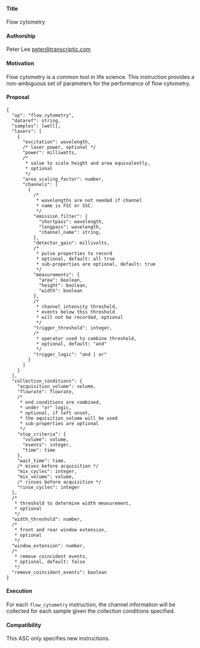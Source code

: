 ﻿#### **Title**
Flow cytometry

#### **Authorship**
Peter Lee <peter@transcriptic.com>

#### **Motivation**
Flow cytometry is a common tool in life science.
This instruction provides a non-ambiguous set of parameters for the performance of flow cytometry.

#### **Proposal**

```
{
  "op": "flow_cytometry",
  "dataref": string,
  "samples": [well],
  "lasers": [
    {
      "excitation": wavelength,
      /* laser power, optional */
      "power": milliwatts,
      /*
       * value to scale height and area equivalently,
       * optional
       */
      "area_scaling_factor": number,
      "channels": [
        {
          /*
           * wavelengths are not needed if channel
           * name is FSC or SSC.
           */
          "emission_filter": {
            "shortpass": wavelength,
            "longpass": wavelength,
            "channel_name": string,
          },
          "detector_gain": millivolts,
          /*
           * pulse properties to record
           * optional, default: all true
           * sub-properties are optional, default: true
           */
          "measurements": {
            "area": boolean,
            "height": boolean,
            "width": boolean
          },
          /*
           * channel intensity threshold,
           * events below this threshold
           * will not be recorded, optional
           */
          "trigger_threshold": integer,
          /*
           * operator used to combine threshold,
           * optional, default: "and"
           */
          "trigger_logic": "and | or"
        }
      ]
    }
  ],
  "collection_conditions": {
    "acquisition_volume": volume,
    "flowrate": flowrate,
    /*
     * end_conditions are combined,
     * under "or" logic,
     * optional, if left unset,
     * the aquisition_volume will be used
     * sub-properties are optional
     */
    "stop_criteria": {
      "volume": volume,
      "events": integer,
      "time": time
    },
    "wait_time": time,
    /* mixes before acquisition */
    "mix_cycles": integer,
    "mix_volume": volume,
    /* rinses before acquisition */
    "rinse_cycles": integer
  },
  /*
   * threshold to determine width measurement,
   * optional
   */
  "width_threshold": number,
  /*
   * front and rear window extension,
   * optional
   */
  "window_extension": number,
  /*
   * remove coincident events,
   * optional, default: false
   */
  "remove_coincident_events": boolean
}
```

#### **Execution**
For each `flow_cytometry` instruction, the channel information will be collected for each sample given the collection conditions specified.

#### **Compatibility**
This ASC only specifies new instructions.

